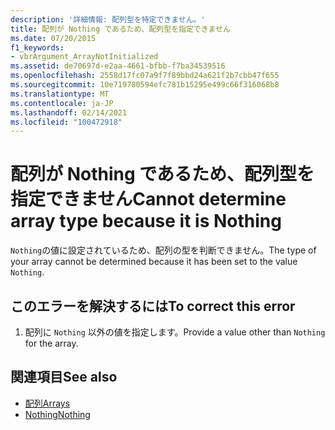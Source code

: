 ```yaml
---
description: '詳細情報: 配列型を特定できません。'
title: 配列が Nothing であるため、配列型を指定できません
ms.date: 07/20/2015
f1_keywords:
- vbrArgument_ArrayNotInitialized
ms.assetid: de70697d-e2aa-4661-bfbb-f7ba34539516
ms.openlocfilehash: 2558d17fc07a9f7f89bbd24a621f2b7cbb47f655
ms.sourcegitcommit: 10e719780594efc781b15295e499c66f316068b8
ms.translationtype: MT
ms.contentlocale: ja-JP
ms.lasthandoff: 02/14/2021
ms.locfileid: "100472918"
---
```

# <a name="cannot-determine-array-type-because-it-is-nothing"></a><span data-ttu-id="32a71-103">配列が Nothing であるため、配列型を指定できません</span><span class="sxs-lookup"><span data-stu-id="32a71-103">Cannot determine array type because it is Nothing</span></span>

<span data-ttu-id="32a71-104">`Nothing`の値に設定されているため、配列の型を判断できません。</span><span class="sxs-lookup"><span data-stu-id="32a71-104">The type of your array cannot be determined because it has been set to the value `Nothing`.</span></span>  
  
## <a name="to-correct-this-error"></a><span data-ttu-id="32a71-105">このエラーを解決するには</span><span class="sxs-lookup"><span data-stu-id="32a71-105">To correct this error</span></span>  
  
1. <span data-ttu-id="32a71-106">配列に `Nothing` 以外の値を指定します。</span><span class="sxs-lookup"><span data-stu-id="32a71-106">Provide a value other than `Nothing` for the array.</span></span>  
  
## <a name="see-also"></a><span data-ttu-id="32a71-107">関連項目</span><span class="sxs-lookup"><span data-stu-id="32a71-107">See also</span></span>

- [<span data-ttu-id="32a71-108">配列</span><span class="sxs-lookup"><span data-stu-id="32a71-108">Arrays</span></span>](../programming-guide/language-features/arrays/index.md)
- [<span data-ttu-id="32a71-109">Nothing</span><span class="sxs-lookup"><span data-stu-id="32a71-109">Nothing</span></span>](../language-reference/nothing.md)
